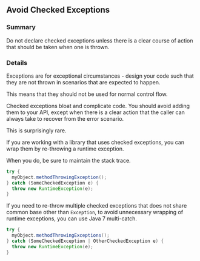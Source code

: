 ## Avoid Checked Exceptions

### Summary

Do not declare checked exceptions unless there is a clear course of action that should be taken when one is thrown.

### Details

Exceptions are for exceptional circumstances - design your code such that they are not thrown in scenarios that are expected to happen.

This means that they should not be used for normal control flow.

Checked exceptions bloat and complicate code. You should avoid adding them to your API, except when there is a clear action that the caller can always take to recover from the error scenario.

This is surprisingly rare.

If you are working with a library that uses checked exceptions, you can wrap them by re-throwing a runtime exception.

When you do, be sure to maintain the stack trace.

```java
try {
  myObject.methodThrowingException();
} catch (SomeCheckedException e) {
  throw new RuntimeException(e);
}
```

If you need to re-throw multiple checked exceptions that does not share common base other than `Exception`, to avoid unnecessary wrapping of runtime exceptions, you can use Java 7 multi-catch.

```java
try {
  myObject.methodThrowingExceptions();
} catch (SomeCheckedException | OtherCheckedException e) {
  throw new RuntimeException(e);
}
```
